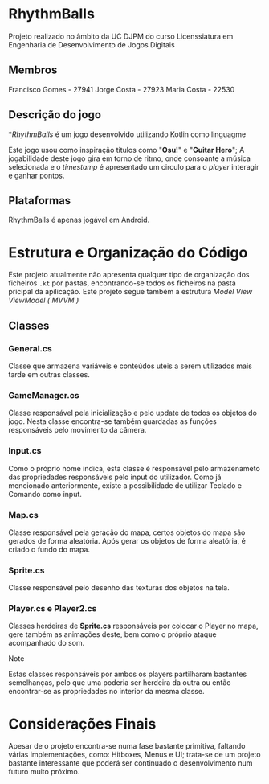# RhythmBalls

Projeto realizado no âmbito da UC DJPM do curso Licenssiatura em Engenharia de Desenvolvimento de Jogos Digitais

 
## Membros 

Francisco Gomes - 27941
Jorge Costa - 27923
Maria Costa - 22530


## Descrição do jogo

**RhythmBalls* é um jogo desenvolvido utilizando Kotlin como linguagme

Este jogo usou como inspiração titulos como "**Osu!**" e "**Guitar Hero**"; A jogabilidade deste jogo gira em torno de ritmo, onde consoante a música selecionada e o *timestamp* é apresentado um circulo para o *player* interagir e ganhar pontos.

## Plataformas

RhythmBalls é apenas jogável em Android.


# Estrutura e Organização do Código

Este projeto atualmente não apresenta qualquer tipo de organização dos ficheiros `.kt` por pastas, encontrando-se todos os ficheiros na pasta pricipal da apilicação. Este projeto segue também a estrutura *Model View ViewModel ( MVVM )* 


## Classes
### General.cs
Classe que armazena variáveis e conteúdos uteis a serem utilizados mais tarde em outras classes.

### GameManager.cs
Classe responsável pela inicialização e pelo update de todos os objetos do jogo. Nesta classe encontra-se também guardadas as funções responsáveis pelo movimento da câmera. 

### Input.cs
Como o próprio nome indica, esta classe é responsável pelo armazenameto das propriedades responsáveis pelo input do utilizador. Como já mencionado anteriormente, existe a possibilidade de utilizar Teclado e Comando como input.

### Map.cs
Classe responsável pela geração do mapa, certos objetos do mapa são gerados de forma aleatória. Após gerar os objetos de forma aleatória, é criado o fundo do mapa.

### Sprite.cs
Classe responsável pelo desenho das texturas dos objetos na tela.

### Player.cs e Player2.cs
Classes herdeiras de **Sprite.cs** responsáveis por colocar o Player no mapa, gere também as animações deste, bem como o próprio ataque acompanhado do som.

>[!Note]
> Estas classes responsáveis por ambos os players partilharam bastantes semelhanças, pelo que uma poderia ser herdeira da outra ou então encontrar-se as propriedades no interior da mesma classe.

# Considerações Finais
Apesar de o projeto encontra-se numa fase bastante primitiva, faltando várias implementações, como: Hitboxes, Menus e UI; trata-se de um projeto bastante interessante que poderá ser continuado o desenvolvimento num futuro muito próximo.





